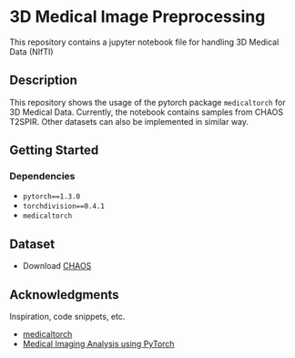 # 3D Medical Image Preprocessing

This repository contains a jupyter notebook file for handling 3D Medical Data (NIfTI)

## Description

This repository shows the usage of the pytorch package ```medicaltorch``` for 3D Medical Data. Currently, the notebook contains samples from CHAOS T2SPIR. Other datasets can also be implemented in similar way.


## Getting Started

### Dependencies

* ``` pytorch==1.3.0 ```
* ```torchdivision==0.4.1```
* ```medicaltorch```

## Dataset
* Download [CHAOS](https://chaos.grand-challenge.org/)

## Acknowledgments

Inspiration, code snippets, etc.
* [medicaltorch](https://github.com/perone/medicaltorch.git)
* [Medical Imaging Analysis using PyTorch](https://medium.com/dair-ai/medical-imaging-analysis-mri-cnn-pytorch-4877e64e7303)
